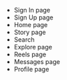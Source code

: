 - Sign In page
- Sign Up page
- Home page
- Story page
- Search
- Explore page
- Reels page
- Messages page
- Profile page
